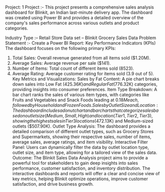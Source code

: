Project: 1
Project :- This project presents a comprehensive sales analysis dashboard for Blinkit, an Indian last-minute delivery app. The dashboard was created using Power BI and provides a detailed overview of the company's sales performance across various outlets and product categories.

Industry Type :–  Retail Store 
Data set – Blinkit Grocery Sales Data
Problem Statement :-  Create a Power BI Report:
Key Performance Indicators (KPIs)
The dashboard focuses on the following primary KPIs:
1.	Total Sales: Overall revenue generated from all items sold ($1.20M).
2.	Average Sales: Average revenue per sale ($141).
3.	Number of Items: Total count of different items sold (8523).
4.	Average Rating: Average customer rating for items sold (3.9 out of 5).
Key Metrics and Visualizations:
Sales by Fat Content: A pie chart breaks down sales into Low Fat ($425.36K) and Regular Fat ($776.32K) categories, providing insights into consumer preferences.
Item Type Breakdown: A bar chart ranks the sales of various item types, with categories like Fruits and Vegetables and Snack Foods leading at $0.18M each, followed by Household and Frozen Foods.
Sales by Outlet Size and Location: The dashboard includes a donut chart and bar charts that categorize sales based on outlet size (Medium, Small, High) and location (Tier 1, Tier 2, Tier 3), showing the highest sales in Tier 3 locations ($472.13K) and Medium-sized outlets ($507.90K).
Outlet Type Analysis: The dashboard provides a detailed comparison of different outlet types, such as Grocery Stores and Supermarkets, showing their respective sales, number of items, average sales, average ratings, and item visibility.
Interactive Filter Panel: Users can dynamically filter the data by outlet location type, outlet size, and item type, allowing for a tailored view of the sales data.
Outcome: The Blinkit Sales Data Analysis project aims to provide a powerful tool for stakeholders to gain deep insights into sales performance, customer satisfaction, and inventory distribution. The interactive dashboards and reports will offer a clear and concise view of key metrics, helping Blinkit optimize operations, improve customer satisfaction, and drive business growth.


